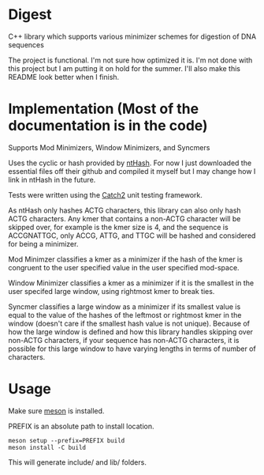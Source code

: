 # Digest
C++ library which supports various minimizer schemes for digestion of DNA sequences <br>

The project is functional. I'm not sure how optimized it is.
I'm not done with this project but I am putting it on hold for the summer. I'll also make this README look better when I finish.

# Implementation (Most of the documentation is in the code)
Supports Mod Minimizers, Window Minimizers, and Syncmers <br>

Uses the cyclic or hash provided by [ntHash](https://github.com/bcgsc/ntHash). For now I just downloaded the essential files off their github and compiled it myself but I may change how I link in ntHash in the future. <br>

Tests were written using the [Catch2](https://github.com/catchorg/Catch2) unit testing framework. <br>

As ntHash only hashes ACTG characters, this library can also only hash ACTG characters. Any kmer that contains a non-ACTG character will be skipped over, for example is the kmer size is 4, and the sequence is ACCGNATTGC, only ACCG, ATTG, and TTGC will be hashed and considered for being a minimizer. <br>

Mod Minimzer classifies a kmer as a minimizer if the hash of the kmer is congruent to the user specified value in the user specified mod-space. <br>

Window Minimizer classifies a kmer as a minimizer if it is the smallest in the user specifed large window, using rightmost kmer to break ties. <br>

Syncmer classifies a large window as a minimizer if its smallest value is equal to the value of the hashes of the leftmost or rightmost kmer in the window (doesn't care if the smallest hash value is not unique). Because of how the large window is defined and how this library handles skipping over non-ACTG characters, if your sequence has non-ACTG characters, it is possible for this large window to have varying lengths in terms of number of characters. <br>

# Usage
Make sure [meson](https://mesonbuild.com) is installed.

PREFIX is an absolute path to install location.
```
meson setup --prefix=PREFIX build
meson install -C build
```
This will generate include/ and lib/ folders.

